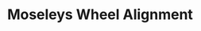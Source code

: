 ---
title: "Moseleys Wheel Alignment"
url: /bossier-city/moseleys-wheel-alignment/
shop: car repair
---
